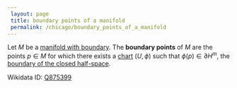 ```yaml
---
 layout: page
 title: boundary points of a manifold
 permalink: /chicago/boundary_points_of_a_manifold
---
```

Let $M$ be a [manifold with boundary](https://defsmath.github.io/DefsMath/topological_m-dimensional_manifold_with_boundary). The **boundary points** of $M$ are the points $p\in M$ for which there exists a [chart](https://defsmath.github.io/DefsMath/chart) $(U,\phi)$ such that $\phi(p) \in \partial H^m$, the [boundary of the closed half-space](https://defsmath.github.io/DefsMath/boundary_of_the_closed_half-space).


Wikidata ID: [Q875399](https://www.wikidata.org/wiki/Q875399)